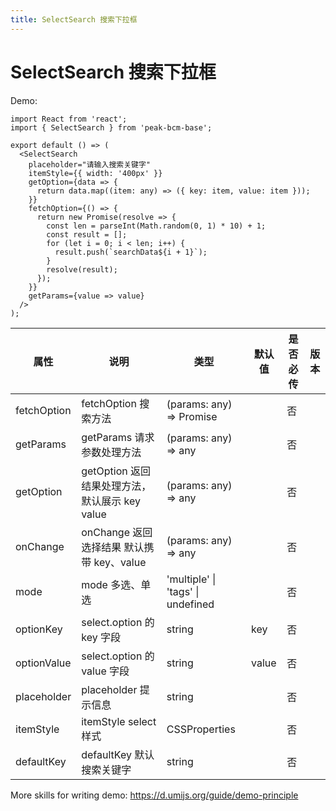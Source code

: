 ```yaml
---
title: SelectSearch 搜索下拉框
---
```


# SelectSearch 搜索下拉框

Demo:

```tsx
import React from 'react';
import { SelectSearch } from 'peak-bcm-base';

export default () => (
  <SelectSearch
    placeholder="请输入搜索关键字"
    itemStyle={{ width: '400px' }}
    getOption={data => {
      return data.map((item: any) => ({ key: item, value: item }));
    }}
    fetchOption={() => {
      return new Promise(resolve => {
        const len = parseInt(Math.random(0, 1) * 10) + 1;
        const result = [];
        for (let i = 0; i < len; i++) {
          result.push(`searchData${i + 1}`);
        }
        resolve(result);
      });
    }}
    getParams={value => value}
  />
);
```

<!-- <API src='../../src/SelectSearch/index.tsx'></API> -->

| 属性        | 说明                                           | 类型                              | 默认值 | 是否必传 | 版本 |
| ----------- | ---------------------------------------------- | --------------------------------- | ------ | -------- | ---- |
| fetchOption | fetchOption 搜索方法                           | (params: any) => Promise          |        | 否       |      |
| getParams   | getParams 请求参数处理方法                     | (params: any) => any              |        | 否       |      |
| getOption   | getOption 返回结果处理方法，默认展示 key value | (params: any) => any              |        | 否       |      |
| onChange    | onChange 返回选择结果 默认携带 key、value      | (params: any) => any              |        | 否       |      |
| mode        | mode 多选、单选                                | 'multiple' \| 'tags' \| undefined |        | 否       |      |
| optionKey   | select.option 的 key 字段                      | string                            | key    | 否       |      |
| optionValue | select.option 的 value 字段                    | string                            | value  | 否       |      |
| placeholder | placeholder 提示信息                           | string                            |        | 否       |      |
| itemStyle   | itemStyle select 样式                          | CSSProperties                     |        | 否       |      |
| defaultKey  | defaultKey 默认搜索关键字                      | string                            |        | 否       |      |

More skills for writing demo: https://d.umijs.org/guide/demo-principle
